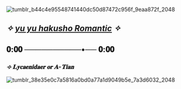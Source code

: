 ![tumblr_b44c4e95548741440dc50d87472c956f_9eaa872f_2048](https://github.com/lycaenidaer/lycaenidaer/assets/156435861/52688730-fbc9-4acf-933c-5a2ac44c387a)
## *✧  [yu yu hakusho Romantic](https://youtu.be/4LotIRFH_mw?si=uEVckaeh-FU2aCSm)  ✧*
## 𝟎:𝟎𝟎 ──────────•── 𝟎:𝟎𝟎
### *⟢ 𝐋𝐲𝐜𝐚𝐞𝐧𝐢𝐝𝐚𝐞𝐫 𝐨𝐫 𝐀-𝐓𝐢𝐚𝐧*













![tumblr_38e35e0c7a5816a0bd0a77a1d9049b5e_7a3d6032_2048](https://github.com/lycaenidaer/lycaenidaer/assets/156435861/308a24e7-5570-43f5-9a31-3a29f748daad)






                     
